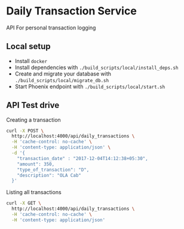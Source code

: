 # Daily Transaction Service

API For personal transaction logging

## Local setup

* Install `docker`
* Install dependencies with `./build_scripts/local/install_deps.sh`
* Create and migrate your database with `./build_scripts/local/migrate_db.sh`
* Start Phoenix endpoint with `./build_scripts/local/start.sh`

## API Test drive

Creating a transaction

```bash
curl -X POST \
  http://localhost:4000/api/daily_transactions \
  -H 'cache-control: no-cache' \
  -H 'content-type: application/json' \
  -d '{
    "transaction_date" : "2017-12-04T14:12:38+05:30",
    "amount": 350,
    "type_of_transaction": "D",
    "description": "OLA Cab"
  }'
```

Listing all transactions

```bash
curl -X GET \
  http://localhost:4000/api/daily_transactions \
  -H 'cache-control: no-cache' \
  -H 'content-type: application/json'
```